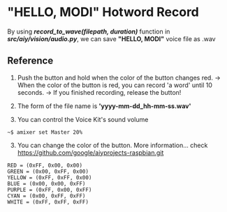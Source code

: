 # "HELLO, MODI" Hotword Record


By using ***record_to_wave(filepath, duration)*** function in ***src/aiy/vision/audio.py***, we can save **"HELLO, MODI"** voice file as .wav     


## Reference  

1. Push the button and hold when the color of the button changes red.  -> When the color of the button is red, you can record 'a word' until 10 seconds.  -> If you finished recording, release the button!

1. The form of the file name is **'yyyy-mm-dd_hh-mm-ss.wav'** 


2. You can control the Voice Kit's sound volume
```
~$ amixer set Master 20%
```


3. You can change the color of the button. More information... check https://github.com/google/aiyprojects-raspbian.git
```
RED = (0xFF, 0x00, 0x00)    
GREEN = (0x00, 0xFF, 0x00)  
YELLOW = (0xFF, 0xFF, 0x00) 
BLUE = (0x00, 0x00, 0xFF)   
PURPLE = (0xFF, 0x00, 0xFF) 
CYAN = (0x00, 0xFF, 0xFF)   
WHITE = (0xFF, 0xFF, 0xFF)  
```






